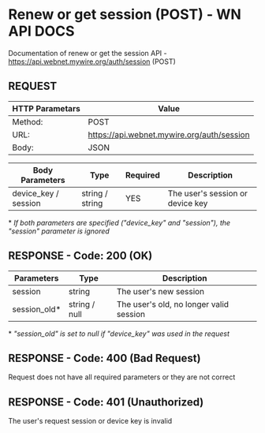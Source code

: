 # Renew or get session (POST) - WN API DOCS

Documentation of renew or get the session API - https://api.webnet.mywire.org/auth/session (POST)

## REQUEST

| **HTTP Parametars** 	| **Value**                                   |
|-----------------------|---------------------------------------------|
| Method:           	| POST                                        |
| URL:              	| https://api.webnet.mywire.org/auth/session  |
| Body:             	| JSON                                        |

| **Body Parameters**  | **Type**        | **Required** | **Description**                  |
|----------------------|-----------------|--------------|----------------------------------|
| device_key / session | string / string | YES          | The user's session or device key |

\* _If both parameters are specified ("device_key" and "session"), the "session" parameter is ignored_

## RESPONSE - Code: 200 (OK)

| **Parameters** | **Type**       | **Description**                         |
|----------------|----------------|-----------------------------------------|
| session        | string         | The user's new session                  |
| session_old*   | string / null  | The user's old, no longer valid session |

\* _"session_old" is set to null if "device_key" was used in the request_

## RESPONSE - Code: 400 (Bad Request)

Request does not have all required parameters or they are not correct

## RESPONSE - Code: 401 (Unauthorized)

The user's request session or device key is invalid
